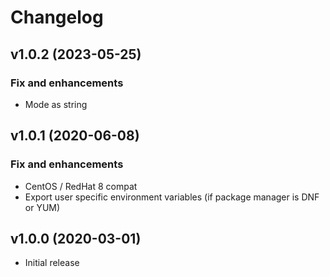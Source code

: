 # Changelog

## v1.0.2 (2023-05-25)

### Fix and enhancements

- Mode as string

## v1.0.1 (2020-06-08)

### Fix and enhancements

- CentOS / RedHat 8 compat
- Export user specific environment variables (if package manager is DNF or YUM)

## v1.0.0 (2020-03-01)

- Initial release
